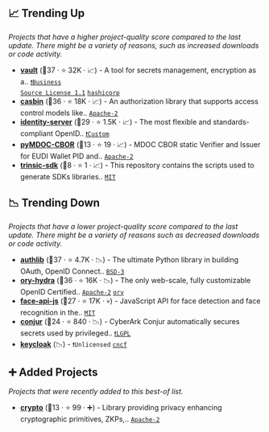 ## 📈 Trending Up

_Projects that have a higher project-quality score compared to the last update. There might be a variety of reasons, such as increased downloads or code activity._

- <b><a href="https://github.com/hashicorp/vault">vault</a></b> (🥇37 ·  ⭐ 32K · 📈) - A tool for secrets management, encryption as a.. <code><a href="https://tldrlegal.com/search?q=Business%20Source%20License%201.1">❗️Business Source License 1.1</a></code> <a href="https://www.hashicorp.com/"><code>hashicorp</code></a>
- <b><a href="https://github.com/casbin/casbin">casbin</a></b> (🥇36 ·  ⭐ 18K · 📈) - An authorization library that supports access control models like.. <code><a href="http://bit.ly/3nYMfla">Apache-2</a></code>
- <b><a href="https://github.com/DuendeSoftware/products">identity-server</a></b> (🥈29 ·  ⭐ 1.5K · 📈) - The most flexible and standards-compliant OpenID.. <code><a href="https://duendesoftware.com/license">❗️Custom</a></code>
- <b><a href="https://github.com/IdentityPython/pyMDOC-CBOR">pyMDOC-CBOR</a></b> (🥉13 ·  ⭐ 19 · 📈) - MDOC CBOR static Verifier and Issuer for EUDI Wallet PID and.. <code><a href="http://bit.ly/3nYMfla">Apache-2</a></code>
- <b><a href="https://github.com/trinsic-id/sdk">trinsic-sdk</a></b> (🥉8 ·  ⭐ 1 · 📈) - This repository contains the scripts used to generate SDKs libraries.. <code><a href="http://bit.ly/34MBwT8">MIT</a></code>

## 📉 Trending Down

_Projects that have a lower project-quality score compared to the last update. There might be a variety of reasons such as decreased downloads or code activity._

- <b><a href="https://github.com/lepture/authlib">authlib</a></b> (🥇37 ·  ⭐ 4.7K · 📉) - The ultimate Python library in building OAuth, OpenID Connect.. <code><a href="http://bit.ly/3aKzpTv">BSD-3</a></code>
- <b><a href="https://github.com/ory/hydra">ory-hydra</a></b> (🥈36 ·  ⭐ 16K · 📉) - The only web-scale, fully customizable OpenID Certified.. <code><a href="http://bit.ly/3nYMfla">Apache-2</a></code> <a href="https://www.ory.sh/"><code>ory</code></a>
- <b><a href="https://github.com/justadudewhohacks/face-api.js">face-api-js</a></b> (🥉27 ·  ⭐ 17K · 💀) - JavaScript API for face detection and face recognition in the.. <code><a href="http://bit.ly/34MBwT8">MIT</a></code>
- <b><a href="https://github.com/cyberark/conjur">conjur</a></b> (🥉24 ·  ⭐ 840 · 📉) - CyberArk Conjur automatically secures secrets used by privileged.. <code><a href="https://tldrlegal.com/search?q=LGPL">❗️LGPL</a></code>
- <b><a href="{}">keycloak</a></b> (📉) -  <code>❗Unlicensed</code> <a href="https://www.cncf.io/"><code>cncf</code></a>

## ➕ Added Projects

_Projects that were recently added to this best-of list._

- <b><a href="https://github.com/docknetwork/crypto">crypto</a></b> (🥉13 ·  ⭐ 99 · ➕) - Library providing privacy enhancing cryptographic primitives, ZKPs,.. <code><a href="http://bit.ly/3nYMfla">Apache-2</a></code>

